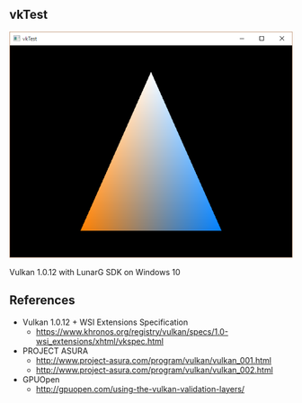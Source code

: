vkTest
---

![Screenshot](scr.png)

Vulkan 1.0.12 with LunarG SDK on Windows 10

## References

- Vulkan 1.0.12 + WSI Extensions Specification
  - https://www.khronos.org/registry/vulkan/specs/1.0-wsi_extensions/xhtml/vkspec.html
- PROJECT ASURA
  - http://www.project-asura.com/program/vulkan/vulkan_001.html
  - http://www.project-asura.com/program/vulkan/vulkan_002.html
- GPUOpen
  - http://gpuopen.com/using-the-vulkan-validation-layers/
